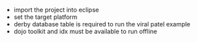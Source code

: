 * import the project into eclipse
* set the target platform
* derby database table is required to run the viral patel example
* dojo toolkit and idx must be available to run offline
